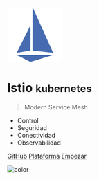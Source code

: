 ![logo](_media/icon.png)

# Istio <small>kubernetes</small>

> Modern Service Mesh

- Control
- Seguridad
- Conectividad
- Observabilidad

[GitHub](https://github.com/gustavoesteban/curso_istio)
[Plataforma](https://kirin.uno)
[Empezar](#Presentación)

![color](#BFD1E5)

